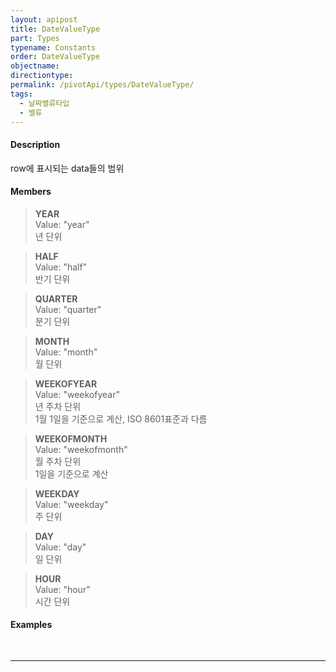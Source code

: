 ```yaml
---
layout: apipost
title: DateValueType
part: Types
typename: Constants
order: DateValueType
objectname: 
directiontype: 
permalink: /pivotApi/types/DateValueType/
tags:
  - 날짜밸류타입
  - 밸류
---
```


#### Description

row에 표시되는 data들의 범위

#### Members

> **YEAR**   
> Value: "year"  
> 년 단위     

> **HALF**  
> Value: "half"   
> 반기 단위    

> **QUARTER**  
> Value: "quarter"    
> 분기 단위    

> **MONTH**  
> Value: "month"    
> 월 단위     

> **WEEKOFYEAR**  
> Value: "weekofyear"    
> 년 주차 단위  
> 1월 1일을 기준으로 계산, ISO 8601표준과 다름    

> **WEEKOFMONTH**  
> Value: "weekofmonth"    
> 월 주차 단위  
> 1일을 기준으로 계산    

> **WEEKDAY**  
> Value: "weekday"    
> 주 단위    

> **DAY**  
> Value: "day"    
> 일 단위    

> **HOUR**  
> Value: "hour"    
> 시간 단위    


#### Examples   

<pre class="prettyprint">

</pre>

---


